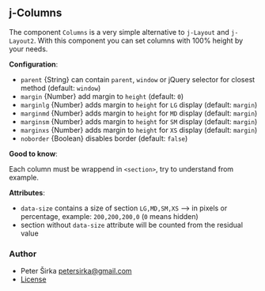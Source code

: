 ## j-Columns

The component `Columns` is a very simple alternative to `j-Layout` and `j-Layout2`. With this component you can set columns with 100% height by your needs.

__Configuration__:

- `parent` {String} can contain `parent`, `window` or jQuery selector for closest method (default: `window`)
- `margin` {Number} add margin to `height` (default: `0`)
- `marginlg` {Number} adds margin to `height` for `LG` display (default: `margin`)
- `marginmd` {Number} adds margin to `height` for `MD` display (default: `margin`)
- `marginsm` {Number} adds margin to `height` for `SM` display (default: `margin`)
- `marginxs` {Number} adds margin to `height` for `XS` display (default: `margin`)
- `noborder` {Boolean} disables border (default: `false`)

__Good to know__:

Each column must be wrappend in `<section>`, try to understand from example.

__Attributes__:

- `data-size` contains a size of section `LG,MD,SM,XS` --> in pixels or percentage, example: `200,200,200,0` (`0` means hidden)
- section without `data-size` attribute will be counted from the residual value

### Author

- Peter Širka <petersirka@gmail.com>
- [License](https://www.totaljs.com/license/)